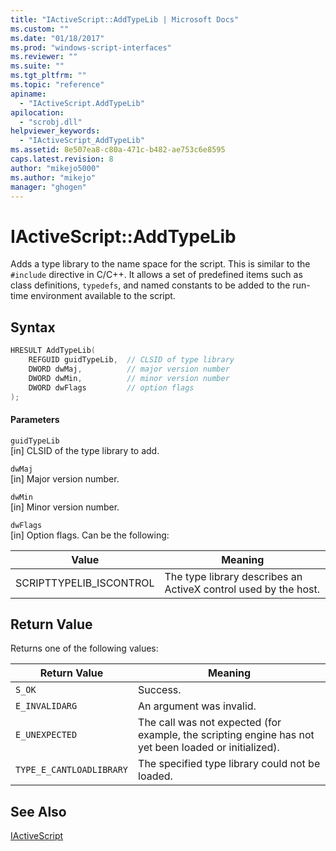```yaml
---
title: "IActiveScript::AddTypeLib | Microsoft Docs"
ms.custom: ""
ms.date: "01/18/2017"
ms.prod: "windows-script-interfaces"
ms.reviewer: ""
ms.suite: ""
ms.tgt_pltfrm: ""
ms.topic: "reference"
apiname: 
  - "IActiveScript.AddTypeLib"
apilocation: 
  - "scrobj.dll"
helpviewer_keywords: 
  - "IActiveScript_AddTypeLib"
ms.assetid: 8e507ea8-c80a-471c-b482-ae753c6e8595
caps.latest.revision: 8
author: "mikejo5000"
ms.author: "mikejo"
manager: "ghogen"
---
```

# IActiveScript::AddTypeLib
Adds a type library to the name space for the script. This is similar to the `#include` directive in C/C++. It allows a set of predefined items such as class definitions, `typedefs`, and named constants to be added to the run-time environment available to the script.  
  
## Syntax  
  
```cpp
HRESULT AddTypeLib(  
    REFGUID guidTypeLib,  // CLSID of type library  
    DWORD dwMaj,          // major version number  
    DWORD dwMin,          // minor version number  
    DWORD dwFlags         // option flags  
);  
```  
  
#### Parameters  
 `guidTypeLib`  
 [in] CLSID of the type library to add.  
  
 `dwMaj`  
 [in] Major version number.  
  
 `dwMin`  
 [in] Minor version number.  
  
 `dwFlags`  
 [in] Option flags. Can be the following:  
  
|Value|Meaning|  
|-----------|-------------|  
|SCRIPTTYPELIB_ISCONTROL|The type library describes an ActiveX control used by the host.|  
  
## Return Value  
 Returns one of the following values:  
  
|Return Value|Meaning|  
|------------------|-------------|  
|`S_OK`|Success.|  
|`E_INVALIDARG`|An argument was invalid.|  
|`E_UNEXPECTED`|The call was not expected (for example, the scripting engine has not yet been loaded or initialized).|  
|`TYPE_E_CANTLOADLIBRARY`|The specified type library could not be loaded.|  
  
## See Also  
 [IActiveScript](../../winscript/reference/iactivescript.md)